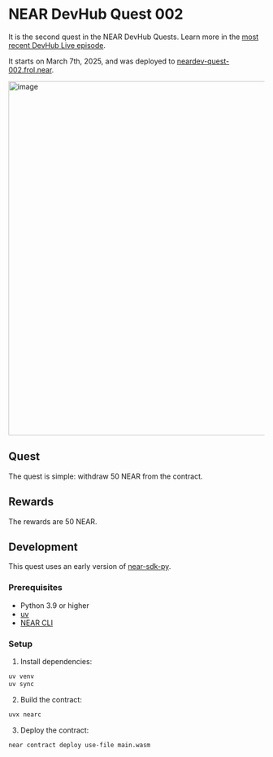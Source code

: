 # NEAR DevHub Quest 002

It is the second quest in the NEAR DevHub Quests. Learn more in the [most recent DevHub Live episode](https://www.youtube.com/live/P9pCbtyGKzY?si=STLteoUUMUIC9n5p&t=2397).

It starts on March 7th, 2025, and was deployed to [neardev-quest-002.frol.near](https://explorer.near.org/accounts/neardev-quest-002.frol.near).

<img width="696" alt="image" src="https://github.com/user-attachments/assets/6080821c-b128-437c-b4bd-79417d9bea57" />

## Quest

The quest is simple: withdraw 50 NEAR from the contract.

## Rewards

The rewards are 50 NEAR.

## Development

This quest uses an early version of [near-sdk-py](https://github.com/r-near/near-sdk-py).

### Prerequisites

- Python 3.9 or higher
- [uv](https://pypi.org/project/uv/)
- [NEAR CLI](https://near.cli.rs)

### Setup

1. Install dependencies:

```sh
uv venv
uv sync
```

2. Build the contract:

```sh
uvx nearc
```

3. Deploy the contract:

```sh
near contract deploy use-file main.wasm
```
